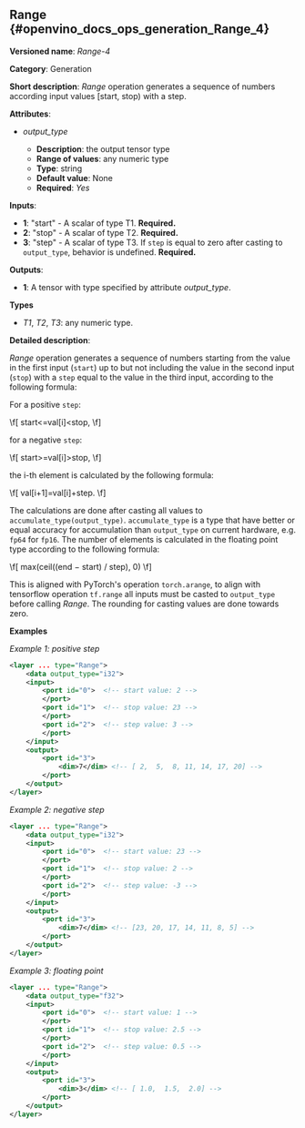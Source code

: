 ## Range<a name="Range"></a> {#openvino_docs_ops_generation_Range_4}

**Versioned name**: *Range-4*

**Category**: Generation

**Short description**: *Range* operation generates a sequence of numbers according input values [start, stop) with a step.

**Attributes**:

* *output_type*

  * **Description**: the output tensor type
  * **Range of values**: any numeric type
  * **Type**: string
  * **Default value**: None
  * **Required**: *Yes*

**Inputs**:

* **1**: "start" - A scalar of type T1. **Required.**
* **2**: "stop" - A scalar of type T2. **Required.**
* **3**: "step" - A scalar of type T3. If `step` is equal to zero after casting to `output_type`, behavior is undefined. **Required.**

**Outputs**:

* **1**: A tensor with type specified by attribute *output_type*.

**Types**

* *T1*, *T2*, *T3*: any numeric type.

**Detailed description**:

*Range* operation generates a sequence of numbers starting from the value in the first input (`start`) up to but not including the value in the second input (`stop`) with a `step` equal to the value in the third input, according to the following formula:

For a positive `step`:

\f[
start<=val[i]<stop,
\f]

for a negative `step`:

\f[
start>=val[i]>stop,
\f]

the i-th element is calculated by the following formula:

\f[
val[i+1]=val[i]+step.
\f]

The calculations are done after casting all values to `accumulate_type(output_type)`. `accumulate_type` is a type that have better or equal accuracy for accumulation than `output_type` on current hardware, e.g. `fp64` for `fp16`. The number of elements is calculated in the floating point type according to the following formula:

\f[
max(ceil((end − start) / step), 0)
\f]

This is aligned with PyTorch's operation `torch.arange`, to align with tensorflow operation `tf.range` all inputs must be casted to `output_type` before calling *Range*. The rounding for casting values are done towards zero.

**Examples**

*Example 1: positive step*

```xml
<layer ... type="Range">
    <data output_type="i32">
    <input>
        <port id="0">  <!-- start value: 2 -->
        </port>
        <port id="1">  <!-- stop value: 23 -->
        </port>
        <port id="2">  <!-- step value: 3 -->
        </port>
    </input>
    <output>
        <port id="3">
            <dim>7</dim> <!-- [ 2,  5,  8, 11, 14, 17, 20] -->
        </port>
    </output>
</layer>
```

*Example 2: negative step*

```xml
<layer ... type="Range">
    <data output_type="i32">
    <input>
        <port id="0">  <!-- start value: 23 -->
        </port>
        <port id="1">  <!-- stop value: 2 -->
        </port>
        <port id="2">  <!-- step value: -3 -->
        </port>
    </input>
    <output>
        <port id="3">
            <dim>7</dim> <!-- [23, 20, 17, 14, 11, 8, 5] -->
        </port>
    </output>
</layer>
```

*Example 3: floating point*

```xml
<layer ... type="Range">
    <data output_type="f32">
    <input>
        <port id="0">  <!-- start value: 1 -->
        </port>
        <port id="1">  <!-- stop value: 2.5 -->
        </port>
        <port id="2">  <!-- step value: 0.5 -->
        </port>
    </input>
    <output>
        <port id="3">
            <dim>3</dim> <!-- [ 1.0,  1.5,  2.0] -->
        </port>
    </output>
</layer>
```

